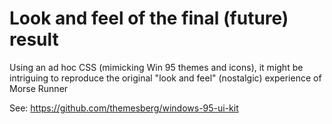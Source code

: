 # Look and feel of the final (future) result

Using an ad hoc CSS (mimicking Win 95 themes and icons), it might be intriguing
to reproduce the original "look and feel" (nostalgic) experience of Morse Runner

See: https://github.com/themesberg/windows-95-ui-kit


